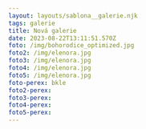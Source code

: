 ```yaml
---
layout: layouts/sablona__galerie.njk
tags: galerie
title: Nová galerie
date: 2023-08-22T13:11:51.570Z
foto: /img/bohorodice_optimized.jpg
foto2: /img/elenora.jpg
foto3: /img/elenora.jpg
foto4: /img/elenora.jpg
foto5: /img/elenora.jpg
foto-perex: bkle
foto2-perex:
foto3-perex:
foto4-perex:
foto5-perex:
---
```

